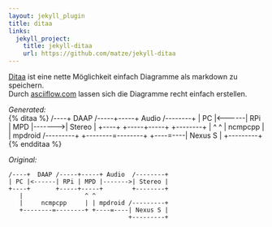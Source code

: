 ```yaml
---
layout: jekyll_plugin
title: ditaa
links:
  jekyll_project:
    title: jekyll-ditaa
    url: https://github.com/matze/jekyll-ditaa
---
```


[Ditaa][jekyll-ditaa] ist eine nette Möglichkeit einfach Diagramme als markdown zu speichern.   
Durch [asciiflow.com][asciiflow] lassen sich die Diagramme recht einfach erstellen.

<!--more-->

*Generated:*   
{% ditaa %}
/----+  DAAP /-----+-----+ Audio  /--------+
| PC |<------| RPi | MPD |------->| Stereo |
+----+       +-----+-----+        +--------+
   |                 ^ ^
   |     ncmpcpp     | | mpdroid /---------+
   +--------=--------+ +----=----| Nexus S |
                                 +---------+
{% endditaa %}


*Original:*   
```
/----+  DAAP /-----+-----+ Audio  /--------+
| PC |<------| RPi | MPD |------->| Stereo |
+----+       +-----+-----+        +--------+
   |                 ^ ^
   |     ncmpcpp     | | mpdroid /---------+
   +--------=--------+ +----=----| Nexus S |
                                 +---------+
```


[jekyll-ditaa]: {{site.data.links['ditaa'].url}}
[asciiflow]: {{site.data.links['asciiflow'].url}}
